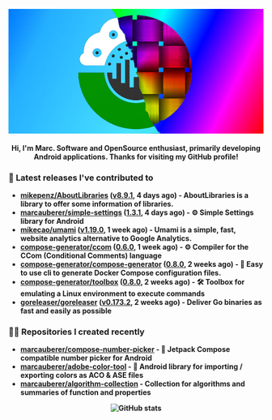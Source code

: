 <p align="center">
	<img src="https://raw.githubusercontent.com/marcauberer/marcauberer/master/images/frontpage-image.jpg">
	<br><br>
	<b>Hi, I'm Marc. Software and OpenSource enthusiast, primarily developing Android applications. Thanks for visiting my GitHub profile!
</p>

### 🚀 Latest releases I've contributed to


- [mikepenz/AboutLibraries](https://github.com/mikepenz/AboutLibraries) ([v8.9.1](https://github.com/mikepenz/AboutLibraries/releases/tag/v8.9.1), 4 days ago) - AboutLibraries is a library to offer some information of libraries.
- [marcauberer/simple-settings](https://github.com/marcauberer/simple-settings) ([1.3.1](https://github.com/marcauberer/simple-settings/releases/tag/1.3.1), 4 days ago) - ⚙️ Simple Settings library for Android
- [mikecao/umami](https://github.com/mikecao/umami) ([v1.19.0](https://github.com/mikecao/umami/releases/tag/v1.19.0), 1 week ago) - Umami is a simple, fast, website analytics alternative to Google Analytics.
- [compose-generator/ccom](https://github.com/compose-generator/ccom) ([0.6.0](https://github.com/compose-generator/ccom/releases/tag/0.6.0), 1 week ago) - ⚙️ Compiler for the CCom (Conditional Comments) language
- [compose-generator/compose-generator](https://github.com/compose-generator/compose-generator) ([0.8.0](https://github.com/compose-generator/compose-generator/releases/tag/0.8.0), 2 weeks ago) - 🐳 Easy to use cli to generate Docker Compose configuration files.
- [compose-generator/toolbox](https://github.com/compose-generator/toolbox) ([0.8.0](https://github.com/compose-generator/toolbox/releases/tag/0.8.0), 2 weeks ago) - 🛠️ Toolbox for emulating a Linux environment to execute commands
- [goreleaser/goreleaser](https://github.com/goreleaser/goreleaser) ([v0.173.2](https://github.com/goreleaser/goreleaser/releases/tag/v0.173.2), 2 weeks ago) - Deliver Go binaries as fast and easily as possible

### 👨‍💻 Repositories I created recently
- [marcauberer/compose-number-picker](https://github.com/marcauberer/compose-number-picker) - 🔢 Jetpack Compose compatible number picker for Android
- [marcauberer/adobe-color-tool](https://github.com/marcauberer/adobe-color-tool) - 🎨 Android library for importing / exporting colors as ACO &amp; ASE files
- [marcauberer/algorithm-collection](https://github.com/marcauberer/algorithm-collection) - Collection for algorithms and summaries of function and properties

<p align="center">
	<img src="https://github-readme-stats.vercel.app/api?username=marcauberer&show_icons=true&theme=dark" alt="GitHub stats">
</p>
